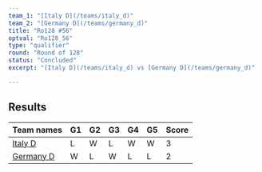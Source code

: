 ```yaml
---
team_1: "[Italy D](/teams/italy_d)"
team_2: "[Germany D](/teams/germany_d)"
title: "Ro128 #56"
optval: "Ro128_56"
type: "qualifier"
round: "Round of 128"
status: "Concluded"
excerpt: "[Italy D](/teams/italy_d) vs [Germany D](/teams/germany_d)"

---
```

## Results

| Team names | G1 | G2 | G3 | G4 | G5 | Score |
| -- | -- | -- | -- | -- | -- | -- |
| [Italy D](/teams/italy_d) | L | W | L | W | W | 3 |
| [Germany D](/teams/germany_d) | W | L | W | L | L | 2 |
